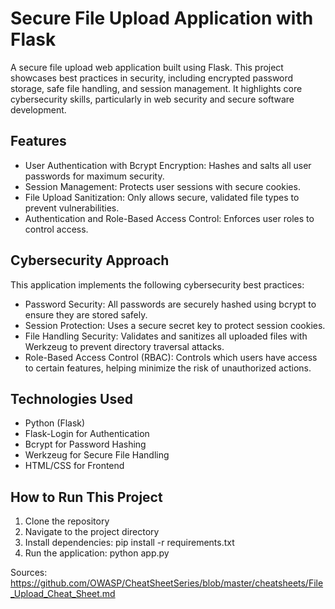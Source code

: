 # Secure File Upload Application with Flask

A secure file upload web application built using Flask. This project showcases best practices in security, including encrypted password storage, safe file handling, and session management. It highlights core cybersecurity skills, particularly in web security and secure software development.

## Features
- User Authentication with Bcrypt Encryption: Hashes and salts all user passwords for maximum security.
- Session Management: Protects user sessions with secure cookies.
- File Upload Sanitization: Only allows secure, validated file types to prevent vulnerabilities.
- Authentication and Role-Based Access Control: Enforces user roles to control access.

## Cybersecurity Approach
This application implements the following cybersecurity best practices:
- Password Security: All passwords are securely hashed using bcrypt to ensure they are stored safely.
- Session Protection: Uses a secure secret key to protect session cookies.
- File Handling Security: Validates and sanitizes all uploaded files with Werkzeug to prevent directory traversal attacks.
- Role-Based Access Control (RBAC): Controls which users have access to certain features, helping minimize the risk of unauthorized actions.

## Technologies Used
- Python (Flask)
- Flask-Login for Authentication
- Bcrypt for Password Hashing
- Werkzeug for Secure File Handling
- HTML/CSS for Frontend 

## How to Run This Project
1. Clone the repository
2. Navigate to the project directory
3. Install dependencies: pip install -r requirements.txt
4. Run the application: python app.py


Sources:
https://github.com/OWASP/CheatSheetSeries/blob/master/cheatsheets/File_Upload_Cheat_Sheet.md
